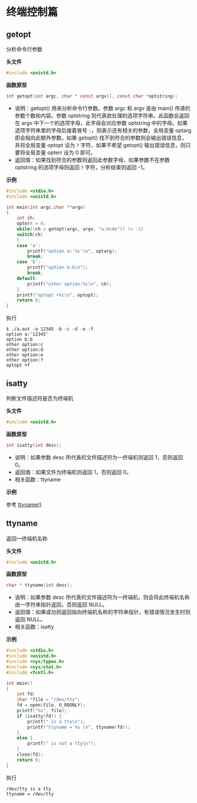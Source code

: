 终端控制篇
=============================================

getopt
---------------------------------------------

分析命令行参数

**头文件**

```c
#include <unistd.h>
```

**函数原型**

```c
int getopt(int argc, char * const argv[], const char *optstring);
```

- 说明：getopt() 用来分析命令行参数。参数 argc 和 argv 是由 main() 传递的参数个数和内容。参数 optstring 则代表欲处理的选项字符串。此函数会返回在 argv 中下一个的选项字母，此字母会对应参数 optstring 中的字母。如果选项字符串里的字母后接着冒号 `:`，则表示还有相关的参数，全局变量 optarg 即会指向此额外参数。如果 getopt() 找不到符合的参数则会输出错误信息，并将全局变量 optopt 设为 `?` 字符，如果不希望 getopt() 输出错误信息，则只要将全局变量 opterr 设为 0 即可。
- 返回值：如果找到符合的参数则返回此参数字母，如果参数不在参数 optstring 的选项字母则返回 `?` 字符，分析结束则返回 -1。

**示例**

```c
#include <stdio.h>
#include <unistd.h>

int main(int argc,char **argv)
{
    int ch;
    opterr = 0;
    while((ch = getopt(argc, argv, "a:bcde")) != -1)
    switch(ch)
    {
    case 'a':
        printf("option a:'%s'\n", optarg);
        break;
    case 'b':
        printf("option b:b\n");
        break;
    default:
        printf("other option:%c\n", ch);
    }
    printf("optopt +%c\n", optopt);
    return 0;
}
```

执行

```shell
$ ./a.out -a 12345 -b -c -d -e -f
option a:'12345'
option b:b
other option:c
other option:d
other option:e
other option:?
optopt +f
```


isatty
---------------------------------------------

判断文件描述符是否为终端机

**头文件**

```c
#include <unistd.h>
```

**函数原型**

```c
int isatty(int desc);
```

- 说明：如果参数 desc 所代表的文件描述符为一终端机则返回 1，否则返回 0。
- 返回值：如果文件为终端机则返回 1，否则返回 0。
- 相关函数：ttyname

**示例**

参考 [ttyname()](#ttyname)


ttyname
---------------------------------------------

返回一终端机名称

**头文件**

```c
#include <unistd.h>
```

**函数原型**

```c
char * ttyname(int desc);
```

- 说明：如果参数 desc 所代表的文件描述符为一终端机，则会将此终端机名称由一字符串指针返回，否则返回 NULL。
- 返回值：如果成功则返回指向终端机名称的字符串指针，有错误情況发生时则返回 NULL。
- 相关函数：isatty

**示例**

```c
#include <stdio.h>
#include <unistd.h>
#include <sys/types.h>
#include <sys/stat.h>
#include <fcntl.h>

int main()
{
    int fd;
    char *file = "/dev/tty";
    fd = open(file, O_RDONLY);
    printf("%s", file);
    if (isatty(fd)) {
        printf(" is a tty\n");
        printf("ttyname = %s \n", ttyname(fd));
    }
    else {
        printf(" is not a tty\n");
    }
    close(fd);
    return 0;
}
```

执行

```shell
/dev/tty is a tty
ttyname = /dev/tty
```

